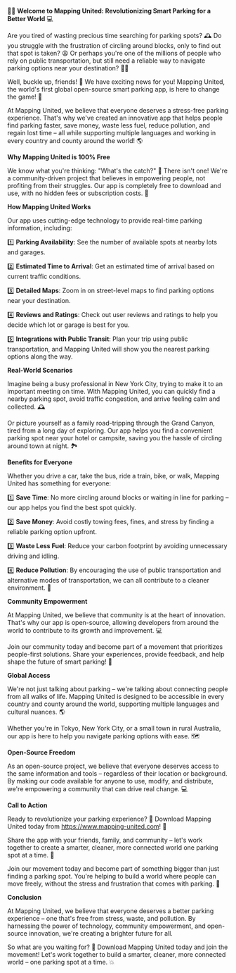 🚗💨 **Welcome to Mapping United: Revolutionizing Smart Parking for a Better World** 💻

Are you tired of wasting precious time searching for parking spots? 🕰️ Do you struggle with the frustration of circling around blocks, only to find out that spot is taken? 😩 Or perhaps you're one of the millions of people who rely on public transportation, but still need a reliable way to navigate parking options near your destination? 🚌🚂

Well, buckle up, friends! 👋 We have exciting news for you! Mapping United, the world's first global open-source smart parking app, is here to change the game! 🎉

At Mapping United, we believe that everyone deserves a stress-free parking experience. That's why we've created an innovative app that helps people find parking faster, save money, waste less fuel, reduce pollution, and regain lost time – all while supporting multiple languages and working in every country and county around the world! 🌎

**Why Mapping United is 100% Free**

We know what you're thinking: "What's the catch?" 🤔 There isn't one! We're a community-driven project that believes in empowering people, not profiting from their struggles. Our app is completely free to download and use, with no hidden fees or subscription costs. 💸

**How Mapping United Works**

Our app uses cutting-edge technology to provide real-time parking information, including:

1️⃣ **Parking Availability**: See the number of available spots at nearby lots and garages.

2️⃣ **Estimated Time to Arrival**: Get an estimated time of arrival based on current traffic conditions.

3️⃣ **Detailed Maps**: Zoom in on street-level maps to find parking options near your destination.

4️⃣ **Reviews and Ratings**: Check out user reviews and ratings to help you decide which lot or garage is best for you.

5️⃣ **Integrations with Public Transit**: Plan your trip using public transportation, and Mapping United will show you the nearest parking options along the way.

**Real-World Scenarios**

Imagine being a busy professional in New York City, trying to make it to an important meeting on time. With Mapping United, you can quickly find a nearby parking spot, avoid traffic congestion, and arrive feeling calm and collected. 🕰️

Or picture yourself as a family road-tripping through the Grand Canyon, tired from a long day of exploring. Our app helps you find a convenient parking spot near your hotel or campsite, saving you the hassle of circling around town at night. 🏞️

**Benefits for Everyone**

Whether you drive a car, take the bus, ride a train, bike, or walk, Mapping United has something for everyone:

1️⃣ **Save Time**: No more circling around blocks or waiting in line for parking – our app helps you find the best spot quickly.

2️⃣ **Save Money**: Avoid costly towing fees, fines, and stress by finding a reliable parking option upfront.

3️⃣ **Waste Less Fuel**: Reduce your carbon footprint by avoiding unnecessary driving and idling.

4️⃣ **Reduce Pollution**: By encouraging the use of public transportation and alternative modes of transportation, we can all contribute to a cleaner environment. 🌟

**Community Empowerment**

At Mapping United, we believe that community is at the heart of innovation. That's why our app is open-source, allowing developers from around the world to contribute to its growth and improvement. 💻

Join our community today and become part of a movement that prioritizes people-first solutions. Share your experiences, provide feedback, and help shape the future of smart parking! 👫

**Global Access**

We're not just talking about parking – we're talking about connecting people from all walks of life. Mapping United is designed to be accessible in every country and county around the world, supporting multiple languages and cultural nuances. 🌎

Whether you're in Tokyo, New York City, or a small town in rural Australia, our app is here to help you navigate parking options with ease. 🗺️

**Open-Source Freedom**

As an open-source project, we believe that everyone deserves access to the same information and tools – regardless of their location or background. By making our code available for anyone to use, modify, and distribute, we're empowering a community that can drive real change. 💻

**Call to Action**

Ready to revolutionize your parking experience? 🚀 Download Mapping United today from https://www.mapping-united.com! 📲

Share the app with your friends, family, and community – let's work together to create a smarter, cleaner, more connected world one parking spot at a time. 💪

Join our movement today and become part of something bigger than just finding a parking spot. You're helping to build a world where people can move freely, without the stress and frustration that comes with parking. 🌟

**Conclusion**

At Mapping United, we believe that everyone deserves a better parking experience – one that's free from stress, waste, and pollution. By harnessing the power of technology, community empowerment, and open-source innovation, we're creating a brighter future for all.

So what are you waiting for? 🤔 Download Mapping United today and join the movement! Let's work together to build a smarter, cleaner, more connected world – one parking spot at a time. 💥